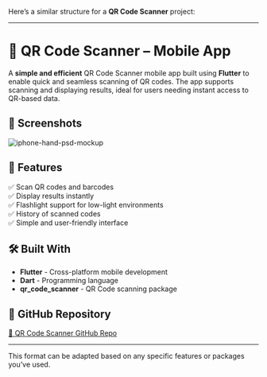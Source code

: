 Here’s a similar structure for a **QR Code Scanner** project:

---

# 🚀 **QR Code Scanner – Mobile App**

A **simple and efficient** QR Code Scanner mobile app built using **Flutter** to enable quick and seamless scanning of QR codes. The app supports scanning and displaying results, ideal for users needing instant access to QR-based data.  

## 📸 Screenshots  
![iphone-hand-psd-mockup](https://github.com/user-attachments/assets/acfd4d4c-49f2-4f09-9013-32bf94816589)


## 🎯 Features  
✅ Scan QR codes and barcodes  
✅ Display results instantly  
✅ Flashlight support for low-light environments  
✅ History of scanned codes  
✅ Simple and user-friendly interface  

## 🛠 Built With  
- **Flutter** - Cross-platform mobile development  
- **Dart** - Programming language  
- **qr_code_scanner** - QR Code scanning package  

## 🔗 GitHub Repository  
[🔗 QR Code Scanner GitHub Repo](https://github.com/Aravinthkannan2002/QRCodeScanner.git)

--- 

This format can be adapted based on any specific features or packages you’ve used.
